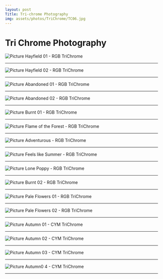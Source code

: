 ```yaml
---
layout: post
Title: Tri-chrome Photography
img: assets/photos/TriChrome/TC06.jpg
---
```

# Tri Chrome Photography

![Picture](/assets/photos/TriChrome/TC01.jpg)
 Hayfield 01 - RGB TriChrome

---

![Picture](/assets/photos/TriChrome/TC02.jpg)
 Hayfield 02 - RGB TriChrome

---

![Picture](/assets/photos/TriChrome/TC03.jpg)
 Abandoned 01 - RGB TriChrome

---

![Picture](/assets/photos/TriChrome/TC05.jpg)
 Abandoned 02 - RGB TriChrome

---

![Picture](/assets/photos/TriChrome/TC04.jpg)
 Burnt 01 - RGB TriChrome

---

![Picture](/assets/photos/TriChrome/TC06.jpg)
 Flame of the Forest - RGB TriChrome

---

![Picture](/assets/photos/TriChrome/TC07.jpg)
 Adventurous - RGB TriChrome

---

![Picture](/assets/photos/TriChrome/TC08.jpg)
 Feels like Summer - RGB TriChrome

---

![Picture](/assets/photos/TriChrome/TC09.jpg)
 Lone Poppy - RGB TriChrome

---

![Picture](/assets/photos/TriChrome/TC10.jpg)
 Burnt 02 - RGB TriChrome

---

![Picture](/assets/photos/TriChrome/TC11.jpg)
 Pale Flowers 01 - RGB TriChrome

---

![Picture](/assets/photos/TriChrome/TC12.jpg)
 Pale Flowers 02 - RGB TriChrome

---

![Picture](/assets/photos/TriChrome/TC13.jpg)
 Autumn 01 - CYM TriChrome

---

![Picture](/assets/photos/TriChrome/TC14.jpg)
 Autumn 02 - CYM TriChrome

---

![Picture](/assets/photos/TriChrome/TC15.jpg)
 Autumn 03 - CYM TriChrome

---
![Picture](/assets/photos/TriChrome/TC16.jpg)
 Autumn0 4 - CYM TriChrome

---
